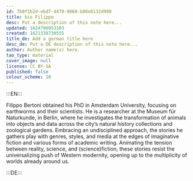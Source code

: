 ```yaml
---
id: 7b0f1b2d-ebd7-4479-9068-b08e8132d980
title: bio Filippo
desc: Put a description of this note here...
updated: 1624706953103
created: 1621338730555
title_de: Add a german title here
desc_de: Put a DE description of this note here...
author: Author name(s) here.
tao_type: material
cover_image: null
license: CC BY-SA
published: false
colour_scheme: 10
---
```



:::EN:::

Filippo Bertoni obtained his PhD in Amsterdam University, focusing on earthworms and their scientists. He is a researcher at the Museum für Naturkunde, in Berlin, where he investigates the transformation of animals into objects and data across the city’s natural history collections and zoological gardens. Embracing an undisciplined approach, the stories he gathers play with genres, styles, and media at the edges of imaginative fiction and various forms of academic writing. Animating the tension between reality, science, and (science)fiction, these stories resist the universalizing push of Western modernity, opening up to the multiplicity of worlds already around us.

:::DE:::
